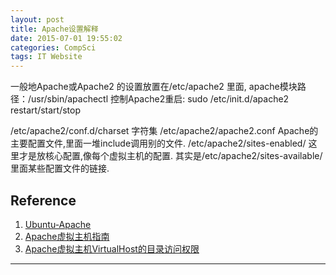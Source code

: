 ```yaml
---
layout: post
title: Apache设置解释
date: 2015-07-01 19:55:02
categories: CompSci
tags: IT Website
---
```


一般地Apache或Apache2 的设置放置在/etc/apache2 里面, apache模块路径：/usr/sbin/apachectl
控制Apache2重启: sudo /etc/init.d/apache2 restart/start/stop

/etc/apache2/conf.d/charset 字符集
/etc/apache2/apache2.conf Apache的主要配置文件,里面一堆include调用别的文件.
/etc/apache2/sites-enabled/ 这里才是放核心配置,像每个虚拟主机的配置. 其实是/etc/apache2/sites-available/里面某些配置文件的链接.

## Reference
1. [Ubuntu-Apache](http://wiki.ubuntu.org.cn/index.php?title=Apache&variant=zh-cn)
2. [Apache虚拟主机指南](http://wiki.ubuntu.org.cn/index.php?title=Apache%E8%99%9A%E6%8B%9F%E4%B8%BB%E6%9C%BA%E6%8C%87%E5%8D%97&variant=zh-cn)
3. [Apache虚拟主机VirtualHost的目录访问权限](http://blog.csdn.net/geekcoder/article/details/8937968)

---
